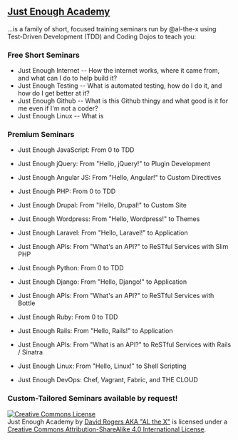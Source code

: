 ## [Just Enough Academy](http://justenoughacademy.com/)

...is a family of short, focused training seminars run by @al-the-x using Test-Driven Development (TDD) and Coding Dojos to teach you:

### Free Short Seminars

* Just Enough Internet -- How the internet works, where it came from, and what can I do to help build it?
* Just Enough Testing -- What is automated testing, how do I do it, and how do I get better at it?
* Just Enough Github -- What is this Github thingy and what good is it for me even if I'm not a coder?
* Just Enough Linux -- What is 

### Premium Seminars

* Just Enough JavaScript: From 0 to TDD
* Just Enough jQuery: From "Hello, jQuery!" to Plugin Development
* Just Enough Angular JS: From "Hello, Angular!" to Custom Directives

* Just Enough PHP: From 0 to TDD
* Just Enough Drupal: From "Hello, Drupal!" to Custom Site
* Just Enough Wordpress: From "Hello, Wordpress!" to Themes
* Just Enough Laravel: From "Hello, Laravel!" to Application
* Just Enough APIs: From "What's an API?" to ReSTful Services with Slim PHP

* Just Enough Python: From 0 to TDD
* Just Enough Django: From "Hello, Django!" to Application
* Just Enough APIs: From "What's an API?" to ReSTful Services with Bottle

* Just Enough Ruby: From 0 to TDD
* Just Enough Rails: From "Hello, Rails!" to Application
* Just Enough APIs: From "What is an API?" to ReSTful Services with Rails / Sinatra

* Just Enough Linux: From "Hello, Linux!" to Shell Scripting
* Just Enough DevOps: Chef, Vagrant, Fabric, and THE CLOUD

### Custom-Tailored Seminars available by request!

<a rel="license" href="http://creativecommons.org/licenses/by-sa/4.0/"><img alt="Creative Commons License" style="border-width:0" src="http://i.creativecommons.org/l/by-sa/4.0/80x15.png" /></a><br /><span xmlns:dct="http://purl.org/dc/terms/" property="dct:title">Just Enough Academy</span> by <a xmlns:cc="http://creativecommons.org/ns#" href="http://github.com/al-the-x/just-enough" property="cc:attributionName" rel="cc:attributionURL">David Rogers AKA "AL the X"</a> is licensed under a <a rel="license" href="http://creativecommons.org/licenses/by-sa/4.0/">Creative Commons Attribution-ShareAlike 4.0 International License</a>.
